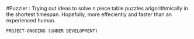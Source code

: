 #Puzzler :
	Trying out ideas to solve n piece table puzzles arlgorithmically in the shortest
	timespan. Hopefully, more effeciently and faster than an experienced human.

	PROJECT-ONGOING (UNDER DEVELOPMENT)
